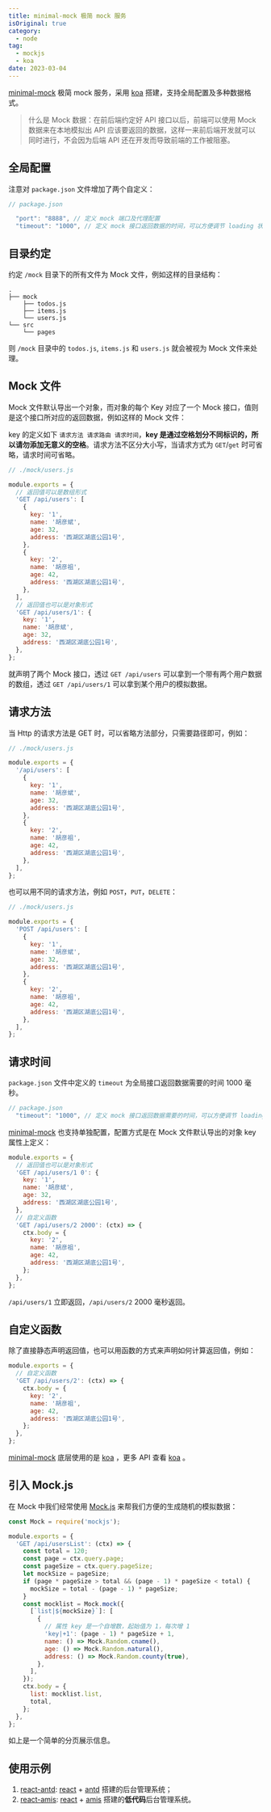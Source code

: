 ```yaml
---
title: minimal-mock 极简 mock 服务
isOriginal: true
category:
  - node
tag:
  - mockjs
  - koa
date: 2023-03-04
---
```


[minimal-mock](https://github.com/fxss5201/minimal-mock) 极简 mock 服务，采用 [koa](https://github.com/koajs/koa) 搭建，支持全局配置及多种数据格式。

> 什么是 Mock 数据：在前后端约定好 API 接口以后，前端可以使用 Mock 数据来在本地模拟出 API 应该要返回的数据，这样一来前后端开发就可以同时进行，不会因为后端 API 还在开发而导致前端的工作被阻塞。

## 全局配置

注意对 `package.json` 文件增加了两个自定义：

```js
// package.json

  "port": "8888", // 定义 mock 端口及代理配置
  "timeout": "1000", // 定义 mock 接口返回数据的时间，可以方便调节 loading 状态
```

## 目录约定

约定 `/mock` 目录下的所有文件为 Mock 文件，例如这样的目录结构：

```
.
├── mock
    ├── todos.js
    ├── items.js
    └── users.js
└── src
    └── pages
```

则 `/mock` 目录中的 `todos.js`, `items.js` 和 `users.js` 就会被视为 Mock 文件来处理。

## Mock 文件

Mock 文件默认导出一个对象，而对象的每个 Key 对应了一个 Mock 接口，值则是这个接口所对应的返回数据，例如这样的 Mock 文件：

key 的定义如下 `请求方法 请求路由 请求时间`，**key 是通过空格划分不同标识的，所以请勿添加无意义的空格**。请求方法不区分大小写，当请求方式为 `GET`/`get` 时可省略，请求时间可省略。

```js
// ./mock/users.js

module.exports = {
  // 返回值可以是数组形式
  'GET /api/users': [
    {
      key: '1',
      name: '胡彦斌',
      age: 32,
      address: '西湖区湖底公园1号',
    },
    {
      key: '2',
      name: '胡彦祖',
      age: 42,
      address: '西湖区湖底公园1号',
    },
  ],
  // 返回值也可以是对象形式
  'GET /api/users/1': {
    key: '1',
    name: '胡彦斌',
    age: 32,
    address: '西湖区湖底公园1号',
  },
};
```

就声明了两个 Mock 接口，透过 `GET /api/users` 可以拿到一个带有两个用户数据的数组，透过 `GET /api/users/1` 可以拿到某个用户的模拟数据。

## 请求方法

当 Http 的请求方法是 GET 时，可以省略方法部分，只需要路径即可，例如：

```js
// ./mock/users.js

module.exports = {
  '/api/users': [
    {
      key: '1',
      name: '胡彦斌',
      age: 32,
      address: '西湖区湖底公园1号',
    },
    {
      key: '2',
      name: '胡彦祖',
      age: 42,
      address: '西湖区湖底公园1号',
    },
  ],
};
```

也可以用不同的请求方法，例如 `POST`，`PUT`，`DELETE`：

```js
// ./mock/users.js

module.exports = {
  'POST /api/users': [
    {
      key: '1',
      name: '胡彦斌',
      age: 32,
      address: '西湖区湖底公园1号',
    },
    {
      key: '2',
      name: '胡彦祖',
      age: 42,
      address: '西湖区湖底公园1号',
    },
  ],
};
```

## 请求时间

`package.json` 文件中定义的 `timeout` 为全局接口返回数据需要的时间 1000 毫秒。

```js
// package.json
  "timeout": "1000", // 定义 mock 接口返回数据需要的时间，可以方便调节 loading 状态
```

[minimal-mock](https://github.com/fxss5201/minimal-mock) 也支持单独配置，配置方式是在 Mock 文件默认导出的对象 key 属性上定义：

```js
module.exports = {
  // 返回值也可以是对象形式
  'GET /api/users/1 0': {
    key: '1',
    name: '胡彦斌',
    age: 32,
    address: '西湖区湖底公园1号',
  },
  // 自定义函数
  'GET /api/users/2 2000': (ctx) => {
    ctx.body = {
      key: '2',
      name: '胡彦祖',
      age: 42,
      address: '西湖区湖底公园1号',
    };
  },
};
```

`/api/users/1` 立即返回，`/api/users/2` 2000 毫秒返回。

## 自定义函数

除了直接静态声明返回值，也可以用函数的方式来声明如何计算返回值，例如：

```js
module.exports = {
  // 自定义函数
  'GET /api/users/2': (ctx) => {
    ctx.body = {
      key: '2',
      name: '胡彦祖',
      age: 42,
      address: '西湖区湖底公园1号',
    };
  },
};
```

[minimal-mock](https://github.com/fxss5201/minimal-mock) 底层使用的是 [koa](https://github.com/koajs/koa) ，更多 API 查看 [koa](https://github.com/koajs/koa) 。

## 引入 Mock.js

在 Mock 中我们经常使用 [Mock.js](http://mockjs.com/) 来帮我们方便的生成随机的模拟数据：

```js
const Mock = require('mockjs');

module.exports = {
  'GET /api/usersList': (ctx) => {
    const total = 120;
    const page = ctx.query.page;
    const pageSize = ctx.query.pageSize;
    let mockSize = pageSize;
    if (page * pageSize > total && (page - 1) * pageSize < total) {
      mockSize = total - (page - 1) * pageSize;
    }
    const mocklist = Mock.mock({
      [`list|${mockSize}`]: [
        {
          // 属性 key 是一个自增数，起始值为 1，每次增 1
          'key|+1': (page - 1) * pageSize + 1,
          name: () => Mock.Random.cname(),
          age: () => Mock.Random.natural(),
          address: () => Mock.Random.county(true),
        },
      ],
    });
    ctx.body = {
      list: mocklist.list,
      total,
    };
  },
};
```

如上是一个简单的分页展示信息。

## 使用示例

1. [react-antd](https://github.com/fxss5201/react-antd): [react](https://react.docschina.org/) + [antd](https://ant-design.antgroup.com/index-cn) 搭建的后台管理系统；
2. [react-amis](https://github.com/fxss5201/react-amis): [react](https://react.docschina.org/) + [amis](https://aisuda.bce.baidu.com/amis/zh-CN/docs/index) 搭建的**低代码**后台管理系统。
